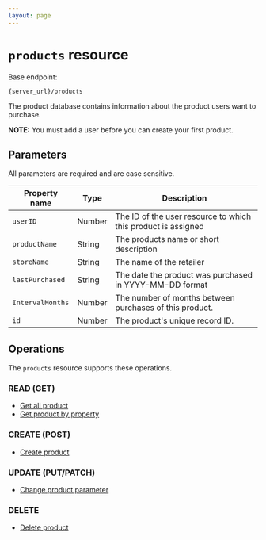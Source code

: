 ```yaml
---
layout: page
---
```

# `products` resource

Base endpoint:

```shell
{server_url}/products
```

The product database contains information about the product users want to purchase.

**NOTE:** You must add a user before you can create your first product.

## Parameters

All parameters are required and are case sensitive.

| Property name | Type | Description |
| ------------- | ----------- | ----------- |
| `userID` | Number | The ID of the user resource to which this product is assigned |
| `productName` | String | The products name or short description |
| `storeName` | String | The name of the retailer|
| `lastPurchased` | String | The date the product was purchased in YYYY-MM-DD format|
| `IntervalMonths` | Number | The number of months between purchases of this product.|
| `id` | Number | The product's unique record ID.|

## Operations

The `products` resource supports these operations.

### READ (GET)

* [Get all product](products_get_all.md)
* [Get product by property](./products_get_parameter.md)

### CREATE (POST)

* [Create product](products_post.md)

### UPDATE (PUT/PATCH)

* [Change product parameter](products_patch.md)

### DELETE

* [Delete product](products_delete.md)
